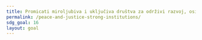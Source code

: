 ```yaml
---
title: Promicati miroljubiva i uključiva društva za održivi razvoj, osigurati pravdu za sve i izgraditi učinkovite, odgovorne i uključive institucije na svim razinama
permalink: /peace-and-justice-strong-institutions/
sdg_goal: 16
layout: goal
---
```



